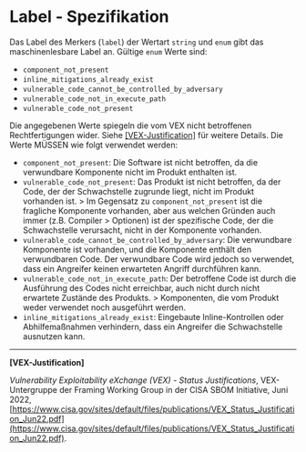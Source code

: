 # Label - Spezifikation

Das Label des Merkers (`label`) der Wertart `string` und `enum` gibt das maschinenlesbare Label an. Gültige `enum` Werte sind:

* `component_not_present`
* `inline_mitigations_already_exist`
* `vulnerable_code_cannot_be_controlled_by_adversary`
* `vulnerable_code_not_in_execute_path`
* `vulnerable_code_not_present`

Die angegebenen Werte spiegeln die vom VEX nicht betroffenen Rechtfertigungen wider. Siehe [[VEX-Justification]](#vex-justification) für weitere Details. Die Werte MÜSSEN wie folgt verwendet werden:

* `component_not_present`: Die Software ist nicht betroffen, da die verwundbare Komponente nicht im Produkt enthalten ist.
* `vulnerable_code_not_present`: Das Produkt ist nicht betroffen, da der Code, der der Schwachstelle zugrunde liegt, nicht im Produkt vorhanden ist.
  &gt; Im Gegensatz zu `component_not_present` ist die fragliche Komponente vorhanden, aber aus welchen Gründen auch immer (z.B. Compiler
  &gt; Optionen) ist der spezifische Code, der die Schwachstelle verursacht, nicht in der Komponente vorhanden.
* `vulnerable_code_cannot_be_controlled_by_adversary`: Die verwundbare Komponente ist vorhanden, und die Komponente enthält den verwundbaren Code.
   Der verwundbare Code wird jedoch so verwendet, dass ein Angreifer keinen erwarteten Angriff durchführen kann.
* `vulnerable_code_not_in_execute_path`: Der betroffene Code ist durch die Ausführung des Codes nicht erreichbar, auch nicht durch nicht erwartete Zustände des Produkts.
  &gt; Komponenten, die vom Produkt weder verwendet noch ausgeführt werden.
* `inline_mitigations_already_exist`: Eingebaute Inline-Kontrollen oder Abhilfemaßnahmen verhindern, dass ein Angreifer die Schwachstelle ausnutzen kann.

___

<a name="vex-justification"/>**[VEX-Justification]**

_Vulnerability Exploitability eXchange (VEX) - Status Justifications_, VEX-Untergruppe der Framing Working Group in der CISA SBOM Initiative,
Juni 2022, [https://www.cisa.gov/sites/default/files/publications/VEX_Status_Justification_Jun22.pdf](https://www.cisa.gov/sites/default/files/publications/VEX_Status_Justification_Jun22.pdf).
